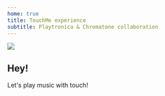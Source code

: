 ```yaml
---
home: true
title: TouchMe experience
subtitle: Playtronica & Chromatone collaboration
---
```


![](/midi-controller-touchmeplaytronica-495753_1800x1800.webp)

## Hey!

Let's play music with touch!
